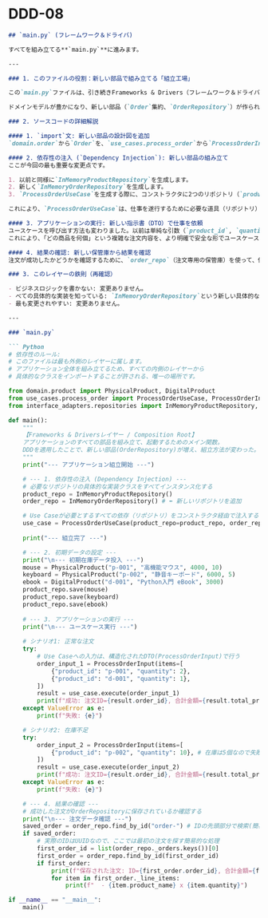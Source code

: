 # DDD-08

```markdown
## `main.py` (フレームワーク＆ドライバ)

すべてを組み立てる**`main.py`**に進みます。

---

### 1. このファイルの役割：新しい部品で組み立てる「組立工場」

この`main.py`ファイルは、引き続きFrameworks & Drivers（フレームワーク＆ドライバ）レイヤーに属し、**Composition Root（コンポジションルート）**としての役割を担います。

ドメインモデルが豊かになり、新しい部品（`Order`集約、`OrderRepository`）が作られたことで、この組立工場の仕事も少し変わりました。新しい部品を正しく認識し、適切な場所に組み込む必要があります。

### 2. ソースコードの詳細解説

#### 1. `import`文: 新しい部品の設計図を追加
`domain.order`から`Order`を、`use_cases.process_order`から`ProcessOrderInput`と`ProcessOrderOutput`を、そして`interface_adapters.repositories`から`InMemoryOrderRepository`をインポートしています。組立工場が、新しく作られた部品の存在を認識したことを示します。

#### 2. 依存性の注入 (`Dependency Injection`): 新しい部品の組み立て
ここが今回の最も重要な変更点です。

1. 以前と同様に`InMemoryProductRepository`を生成します。
2. 新しく`InMemoryOrderRepository`を生成します。
3. `ProcessOrderUseCase`を生成する際に、コンストラクタに2つのリポジトリ（`product_repo`と`order_repo`）を注入します。

これにより、`ProcessOrderUseCase`は、仕事を遂行するために必要な道具（リポジトリ）をすべて外部から与えられ、自身の仕事に集中できます。

#### 3. アプリケーションの実行: 新しい指示書（DTO）で仕事を依頼
ユースケースを呼び出す方法も変わりました。以前は単純な引数（`product_id`, `quantity`）を渡していましたが、今回は**`ProcessOrderInput`という構造化されたデータ（DTO）**で仕事を依頼します。  
これにより、「どの商品を何個」という複雑な注文内容を、より明確で安全な形でユースケースに伝えることができます。

#### 4. 結果の確認: 新しい保管庫から結果を確認
注文が成功したかどうかを確認するために、`order_repo`（注文専用の保管庫）を使って、保存された`Order`集約をIDで検索し、その内容（合計金額など）を表示しています。

### 3. このレイヤーの鉄則（再確認）

- ビジネスロジックを書かない: 変更ありません。
- べての具体的な実装を知っている: `InMemoryOrderRepository`という新しい具体的な実装を知っているのは、このファイルだけです。
- 最も変更されやすい: 変更ありません。

---

### `main.py`

``` Python
# 依存性のルール:
# このファイルは最も外側のレイヤーに属します。
# アプリケーション全体を組み立てるため、すべての内側のレイヤーから
# 具体的なクラスをインポートすることが許される、唯一の場所です。

from domain.product import PhysicalProduct, DigitalProduct
from use_cases.process_order import ProcessOrderUseCase, ProcessOrderInput
from interface_adapters.repositories import InMemoryProductRepository, InMemoryOrderRepository

def main():
    """
    【Frameworks & Driversレイヤー / Composition Root】
    アプリケーションのすべての部品を組み立て、起動するためのメイン関数。
    DDDを適用したことで、新しい部品(OrderRepository)が増え、組立方法が変わった。
    """
    print("--- アプリケーション組立開始 ---")

    # --- 1. 依存性の注入 (Dependency Injection) ---
    # 必要なリポジトリの具体的な実装クラスをすべてインスタンス化する
    product_repo = InMemoryProductRepository()
    order_repo = InMemoryOrderRepository() # ⬅️ 新しいリポジトリを追加

    # Use Caseが必要とするすべての依存（リポジトリ）をコンストラクタ経由で注入する
    use_case = ProcessOrderUseCase(product_repo=product_repo, order_repo=order_repo)
    
    print("--- 組立完了 ---")

    # --- 2. 初期データの設定 ---
    print("\n--- 初期在庫データ投入 ---")
    mouse = PhysicalProduct("p-001", "高機能マウス", 4000, 10)
    keyboard = PhysicalProduct("p-002", "静音キーボード", 6000, 5)
    ebook = DigitalProduct("d-001", "Python入門 eBook", 3000)
    product_repo.save(mouse)
    product_repo.save(keyboard)
    product_repo.save(ebook)
    
    # --- 3. アプリケーションの実行 ---
    print("\n--- ユースケース実行 ---")
    
    # シナリオ1: 正常な注文
    try:
        # Use Caseへの入力は、構造化されたDTO(ProcessOrderInput)で行う
        order_input_1 = ProcessOrderInput(items=[
            {"product_id": "p-001", "quantity": 2},
            {"product_id": "d-001", "quantity": 1},
        ])
        result = use_case.execute(order_input_1)
        print(f"成功: 注文ID={result.order_id}, 合計金額={result.total_price}円")
    except ValueError as e:
        print(f"失敗: {e}")

    # シナリオ2: 在庫不足
    try:
        order_input_2 = ProcessOrderInput(items=[
            {"product_id": "p-002", "quantity": 10}, # 在庫は5個なので失敗するはず
        ])
        result = use_case.execute(order_input_2)
        print(f"成功: 注文ID={result.order_id}, 合計金額={result.total_price}円")
    except ValueError as e:
        print(f"失敗: {e}")

    # --- 4. 結果の確認 ---
    # 成功した注文がOrderRepositoryに保存されているか確認する
    print("\n--- 注文データ確認 ---")
    saved_order = order_repo.find_by_id("order-") # IDの先頭部分で検索(簡易のため)
    if saved_order:
        # 実際のIDはUUIDなので、ここでは最初の注文を探す簡易的な処理
        first_order_id = list(order_repo._orders.keys())[0]
        first_order = order_repo.find_by_id(first_order_id)
        if first_order:
            print(f"保存された注文: ID={first_order.order_id}, 合計金額={first_order.total_price}円")
            for item in first_order._line_items:
                print(f"  - {item.product_name} x {item.quantity}")

if __name__ == "__main__":
    main()
```

```